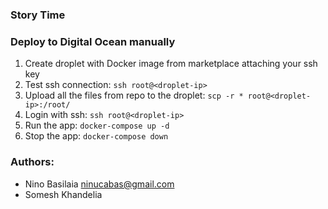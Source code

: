 ### Story Time

### Deploy to Digital Ocean manually
1. Create droplet with Docker image from marketplace attaching your ssh key
2. Test ssh connection: `ssh root@<droplet-ip>`
3. Upload all the files from repo to the droplet: `scp -r * root@<droplet-ip>:/root/`
4. Login with ssh: `ssh root@<droplet-ip>`
5. Run the app: `docker-compose up -d`
6. Stop the app: `docker-compose down`

### Authors:
* Nino Basilaia ninucabas@gmail.com
* Somesh Khandelia  